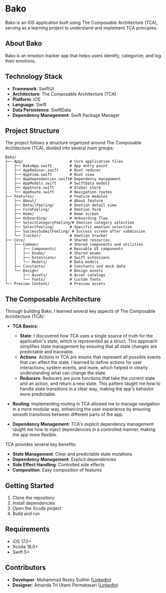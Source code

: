 # Bako

Bako is an iOS application built using The Composable Architecture (TCA), serving as a learning project to understand and implement TCA principles.

## About Bako

Bako is an emotion tracker app that helps users identify, categorize, and log their emotions.

## Technology Stack

- **Framework**: SwiftUI
- **Architecture**: The Composable Architecture (TCA)
- **Platform**: iOS
- **Language**: Swift
- **Data Persistence**: SwiftData
- **Dependency Management**: Swift Package Manager

## Project Structure

The project follows a structure organized around The Composable Architecture (TCA), divided into several main groups:

```
Bako/
├── App/                     # Core application files
│   ├── BakoApp.swift        # App entry point
│   ├── AppReducer.swift     # Root reducer
│   ├── AppView.swift        # Root view
│   ├── AppDependencies.swift# Dependency management
│   ├── AppModels.swift      # SwiftData models
│   ├── AppStore.swift       # Global store
│   └── AppRoute.swift       # Navigation routes
├── Features/                # Feature modules
│   ├── About/               # About feature
│   ├── DetailFeeling/       # Emotion detail view
│   ├── FormFeeling/         # Emotion form
│   ├── Home/                # Home screen
│   ├── Onboarding/          # Onboarding flow
│   ├── SelectCategoryFeeling/# Emotion category selection
│   ├── SelectFeeling/       # Specific emotion selection
│   ├── SuccessSubmitFeeling/ # Success screen after submission
│   └── Tracker/             # Emotion tracker
├── Core/                    # Shared resources
│   ├── Common/              # Shared components and utilities
│   │   ├── Components/      # Reusable UI components
│   │   ├── Enums/           # Shared enums
│   │   ├── Extensions/      # Swift extensions
│   │   └── Models/          # Data models
│   ├── Constants/           # Constants and mock data
│   └── Design/              # Design assets
│       ├── Assets/          # Asset catalogs
│       └── Fonts/           # Custom fonts
└── Preview Content/         # Preview assets
```

## The Composable Architecture

Through building Bako, I learned several key aspects of The Composable Architecture (TCA):

- **TCA Basics**: 
  - **State**: I discovered how TCA uses a single source of truth for the application's state, which is represented as a struct. This approach simplifies state management by ensuring that all state changes are predictable and traceable.
  - **Actions**: Actions in TCA are enums that represent all possible events that can affect the state. I learned to define actions for user interactions, system events, and more, which helped in clearly understanding what can change the state.
  - **Reducers**: Reducers are pure functions that take the current state and an action, and return a new state. This pattern taught me how to handle state transitions in a clear way, making the app's behavior more predictable.

- **Routing**: Implementing routing in TCA allowed me to manage navigation in a more modular way, enhancing the user experience by ensuring smooth transitions between different parts of the app.

- **Dependency Management**: TCA's explicit dependency management taught me how to inject dependencies in a controlled manner, making the app more flexible.

TCA provides several key benefits:

- **State Management**: Clear and predictable state mutations
- **Dependency Management**: Explicit dependencies
- **Side Effect Handling**: Controlled side effects
- **Composition**: Easy composition of features

## Getting Started

1. Clone the repository
2. Install dependencies
3. Open the Xcode project
4. Build and run

## Requirements

- iOS 17.0+
- Xcode 16.0+
- Swift 5+

## Contributors

- **Developer**: Muhammad Rezky Sulihin ([LinkedIn](https://www.linkedin.com/in/mrezkys/))
- **Designer**: Amanda Tri Utami Permatasari ([LinkedIn](https://www.linkedin.com/in/amandatriutamipermatasari/))